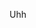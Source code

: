 Uhh

<!---
vya1ov/vya1ov is a ✨ special ✨ repository because its `README.md` (this file) appears on your GitHub profile.
You can click the Preview link to take a look at your changes.
--->
